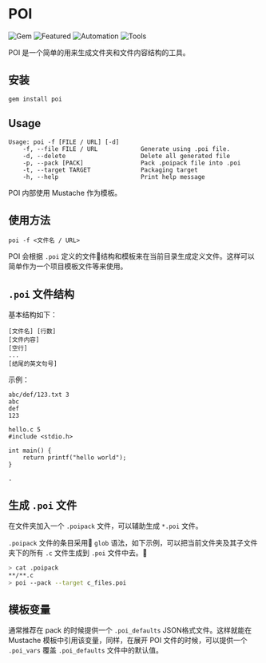 # POI 

![Gem](https://img.shields.io/gem/v/poi.svg) ![Featured](https://img.shields.io/badge/status-featured-blue.svg) ![Automation](https://img.shields.io/badge/profile-automation-blue.svg) ![Tools](https://img.shields.io/badge/profile-utilities-blue.svg)

POI 是一个简单的用来生成文件夹和文件内容结构的工具。

## 安装
```
gem install poi
```

## Usage

```
Usage: poi -f [FILE / URL] [-d]
    -f, --file FILE / URL            Generate using .poi file.
    -d, --delete                     Delete all generated file
    -p, --pack [PACK]                Pack .poipack file into .poi
    -t, --target TARGET              Packaging target
    -h, --help                       Print help message
```

POI 内部使用 Mustache 作为模板。

## 使用方法

```
poi -f <文件名 / URL>
```

POI 会根据 `.poi` 定义的文件结构和模板来在当前目录生成定义文件。这样可以简单作为一个项目模板文件等来使用。

## `.poi` 文件结构

基本结构如下：
```
[文件名] [行数]
[文件内容]
[空行]
...
[结尾的英文句号]
```

示例：

```poi
abc/def/123.txt 3
abc
def
123

hello.c 5
#include <stdio.h>

int main() {
    return printf("hello world");
}

.
```

## 生成 `.poi` 文件

在文件夹加入一个 `.poipack` 文件，可以辅助生成 `*.poi` 文件。

`.poipack` 文件的条目采用 `glob` 语法，如下示例，可以把当前文件夹及其子文件夹下的所有 `.c` 文件生成到 `.poi` 文件中去。

```bash
> cat .poipack
**/**.c
> poi --pack --target c_files.poi
```

## 模板变量

通常推荐在 pack 的时候提供一个 `.poi_defaults` JSON格式文件。这样就能在 Mustache 模板中引用该变量，同样，在展开 POI 文件的时候，可以提供一个 `.poi_vars` 覆盖 `.poi_defaults` 文件中的默认值。